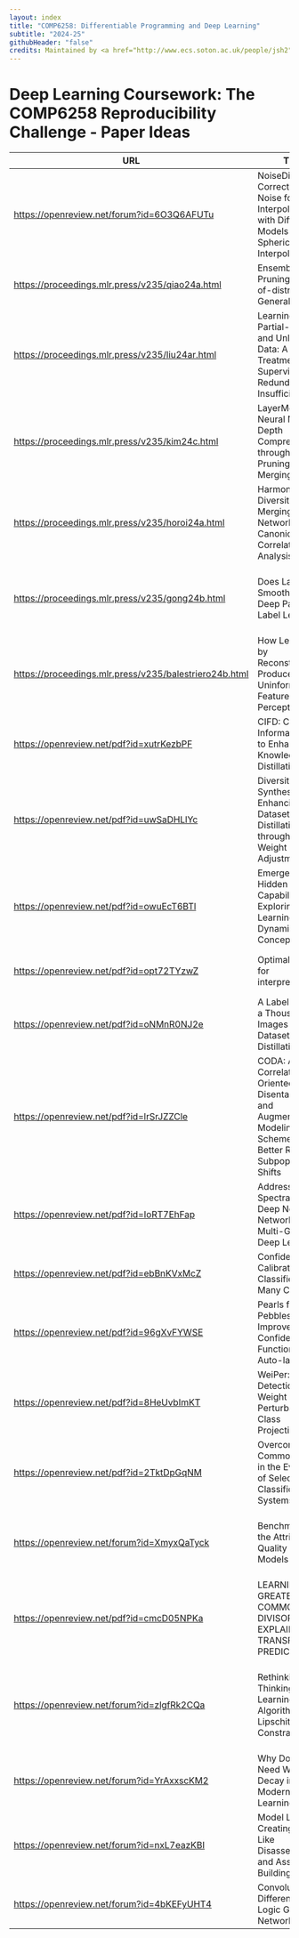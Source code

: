 ```yaml
---
layout: index
title: "COMP6258: Differentiable Programming and Deep Learning"
subtitle: "2024-25"
githubHeader: "false"
credits: Maintained by <a href="http://www.ecs.soton.ac.uk/people/jsh2">Professor Jonathon Hare</a> and <a href="http://www.ecs.soton.ac.uk/people/am8n17">Dr Antonia Marcu</a>.
---
```


# Deep Learning Coursework: The COMP6258 Reproducibility Challenge - Paper Ideas


| **URL**                                                                                            | **Title**                                                                                                               | **Notes**                                                                                                                                          |
|----------------------------------------------------------------------------------------------------|-------------------------------------------------------------------------------------------------------------------------|----------------------------------------------------------------------------------------------------------------------------------------------------|
| https://openreview.net/forum?id=6O3Q6AFUTu                                                         | NoiseDiffusion: Correcting Noise for Image Interpolation with Diffusion Models beyond Spherical Linear Interpolation    | Diffusion models. How the choice of noise impacts generation                                                                                       |
| https://proceedings.mlr.press/v235/qiao24a.html                                                    | Ensemble Pruning for Out-of-distribution Generalization                                                                 | Combines pruning and ensembles for OOD                                                                                                             |
| https://proceedings.mlr.press/v235/liu24ar.html                                                    | Learning with Partial-Label and Unlabeled Data: A Uniform Treatment for Supervision Redundancy and Insufficiency        | semi-supervised/constrastive, looking at label "qualities" (and potentially loss)                                                                  |
| https://proceedings.mlr.press/v235/kim24c.html                                                     | LayerMerge: Neural Network Depth Compression through Layer Pruning and Merging                                          | Model compression and merging; applications in embedded inference                                                                                  |
| https://proceedings.mlr.press/v235/horoi24a.html                                                   | Harmony in Diversity: Merging Neural Networks with Canonical Correlation Analysis                                       | Model merging + representation "alignment"                                                                                                         |
| https://proceedings.mlr.press/v235/gong24b.html                                                    | Does Label Smoothing Help Deep Partial Label Learning?                                                                  | links to label smoothing, potentially could let you critically think about what is being trained against (and potentially loss)                    |
| https://proceedings.mlr.press/v235/balestriero24b.html                                             | How Learning by Reconstruction Produces Uninformative Features for Perception                                           | Reconstruction vs classification. Representation learning and relationships between learned representation and task (and potentially loss)         |
| https://openreview.net/pdf?id=xutrKezbPF                                                           | CIFD: Controlled Information Flow to Enhance Knowledge Distillation                                                     | Looks at a form of knowledge transfer. Explores a range of models including CLIP                                                                   |
| https://openreview.net/pdf?id=uwSaDHLlYc                                                           | Diversity-Driven Synthesis: Enhancing Dataset Distillation through Directed Weight Adjustment                           | Data distillation, creating diverse training instances. Potentially linked with notions of data quality and diversity                              |
| https://openreview.net/pdf?id=owuEcT6BTl                                                           | Emergence of Hidden Capabilities: Exploring Learning Dynamics in Concept Space                                          | Training dynamics and learning of "concepts" in the data                                                                                           |
| https://openreview.net/pdf?id=opt72TYzwZ                                                           | Optimal ablation for interpretability                                                                                   | Mechanistic interpretability and critically thinking about setting up a benchmark                                                                  |
| https://openreview.net/pdf?id=oNMnR0NJ2e                                                           | A Label is Worth a Thousand Images in Dataset Distillation                                                              | Dataset distillation and soft labels. Prompts critical thinking about experimental design and subfield                                             |
| https://openreview.net/pdf?id=lrSrJZZCle                                                           | CODA: A Correlation-Oriented Disentanglement and Augmentation Modeling Scheme for Better Resisting Subpopulation Shifts | Shortcut learning, OOD, disentanglement                                                                                                            |
| https://openreview.net/pdf?id=IoRT7EhFap                                                           | Addressing Spectral Bias of Deep Neural Networks by Multi-Grade Deep Learning                                           | Looks at a low-frequency bias in completion (opposite to hf bias in classification)                                                                |
| https://openreview.net/pdf?id=ebBnKVxMcZ                                                           | Confidence Calibration of Classifiers with Many Classes                                                                 | Calibration for DL models and relationship between task/target and what is learned                                                                 |
| https://openreview.net/pdf?id=96gXvFYWSE | Pearls from Pebbles: Improved Confidence Functions for Auto-labeling                                                    | Automatically labelling training data. Relation to calibration. Critically thinking about the objective of calibration and the limitations         |
| https://openreview.net/pdf?id=8HeUvbImKT                                                           | WeiPer: OOD Detection using Weight Perturbations of Class Projections                                                   | OOD detection. Think about weight space and qualities that give good OOD detection performance                                                     |
| https://openreview.net/pdf?id=2TktDpGqNM                                                           | Overcoming Common Flaws in the Evaluation of Selective Classification Systems                                           | !!!paper could be made more DL centric. Focus on designing learning paradigms and losses to include the idea of reject                             |
| https://openreview.net/forum?id=XmyxQaTyck                                       | Benchmarking the Attribution Quality of Vision Models                                                                   | Benchmarking attributions; critical thinking about experimental design & space to propose new experiments, etc                                     |
| https://openreview.net/pdf?id=cmcD05NPKa                                                           | LEARNING THE GREATEST COMMON DIVISOR: EXPLAINING TRANSFORMER PREDICTIONS                                                | Transformers for math tasks + interpretation of learned models                                                                                     |
| https://openreview.net/forum?id=zlgfRk2CQa                                                         | Rethinking Deep Thinking: Stable Learning of Algorithms using Lipschitz Constraints                                     | Recurrent nets appropriately regularised can solve easy to hard problems consistently. Could be expanded, e.g. to actually explore what is learned |
| https://openreview.net/forum?id=YrAxxscKM2                                                         | Why Do We Need Weight Decay in Modern Deep Learning?                                                                    | Do we need weight decay? What is it giving us?                                                                                                     |
| https://openreview.net/forum?id=nxL7eazKBI                                                         | Model LEGO: Creating Models Like Disassembling and Assembling Building Blocks                                           | Dissasembling and reassembling models; opportunities to ask further questions about the "qualities" of these                                       |
| https://openreview.net/forum?id=4bKEFyUHT4                                                         | Convolutional Differentiable Logic Gate Networks                                                                        | Deep nets with logic gate components (what about the gradient?!)                                                                                   |
